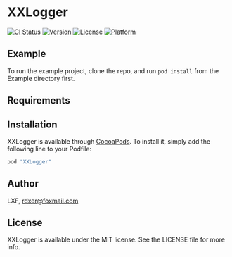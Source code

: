 # XXLogger

[![CI Status](http://img.shields.io/travis/LXF/XXLogger.svg?style=flat)](https://travis-ci.org/LXF/XXLogger)
[![Version](https://img.shields.io/cocoapods/v/XXLogger.svg?style=flat)](http://cocoapods.org/pods/XXLogger)
[![License](https://img.shields.io/cocoapods/l/XXLogger.svg?style=flat)](http://cocoapods.org/pods/XXLogger)
[![Platform](https://img.shields.io/cocoapods/p/XXLogger.svg?style=flat)](http://cocoapods.org/pods/XXLogger)

## Example

To run the example project, clone the repo, and run `pod install` from the Example directory first.

## Requirements

## Installation

XXLogger is available through [CocoaPods](http://cocoapods.org). To install
it, simply add the following line to your Podfile:

```ruby
pod "XXLogger"
```

## Author

LXF, rdxer@foxmail.com

## License

XXLogger is available under the MIT license. See the LICENSE file for more info.
